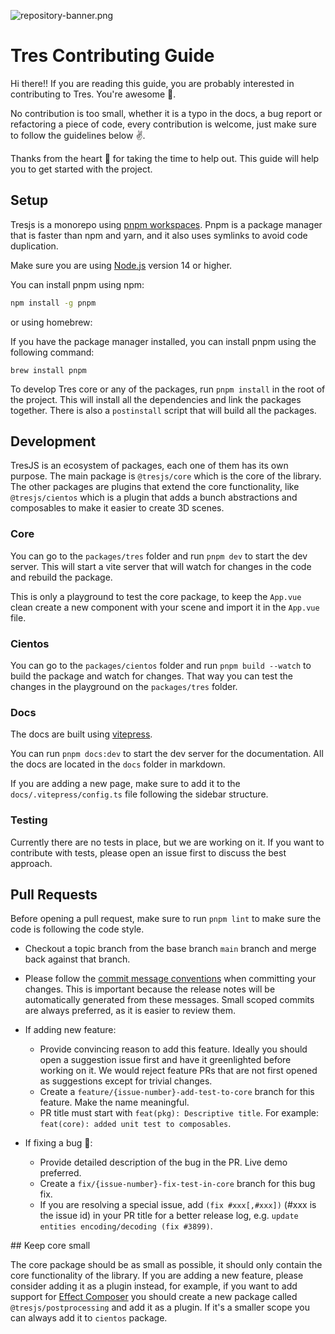![repository-banner.png](/public/github-banner.png)

# Tres Contributing Guide

Hi there!! If you are reading this guide, you are probably interested in contributing to Tres. You're awesome 🤩.

No contribution is too small, whether it is a typo in the docs, a bug report or refactoring a piece of code, every contribution is welcome, just make sure to follow the guidelines below ✌️.

Thanks from the heart 💚 for taking the time to help out. This guide will help you to get started with the project.

## Setup

Tresjs is a monorepo using [pnpm workspaces](https://pnpm.io/workspaces). Pnpm is a package manager that is faster than npm and yarn, and it also uses symlinks to avoid code duplication.

Make sure you are using [Node.js](https://nodejs.org/en/) version 14 or higher.

You can install pnpm using npm:

```bash
npm install -g pnpm
```

or using homebrew:

If you have the package manager installed, you can install pnpm using the following command:

```
brew install pnpm
```

To develop Tres core or any of the packages, run `pnpm install` in the root of the project. This will install all the dependencies and link the packages together. There is also a `postinstall` script that will build all the packages.

## Development

TresJS is an ecosystem of packages, each one of them has its own purpose. The main package is `@tresjs/core` which is the core of the library. The other packages are plugins that extend the core functionality, like `@tresjs/cientos` which is a plugin that adds a bunch abstractions and composables to make it easier to create 3D scenes.

### Core

You can go to the `packages/tres` folder and run `pnpm dev` to start the dev server. This will start a vite server that will watch for changes in the code and rebuild the package.

This is only a playground to test the core package, to keep the `App.vue` clean create a new component with your scene and import it in the `App.vue` file.

### Cientos

You can go to the `packages/cientos` folder and run `pnpm build --watch` to build the package and watch for changes. That way you can test the changes in the playground on the `packages/tres` folder.

### Docs

The docs are built using [vitepress](https://vitepress.vuejs.org/).

You can run `pnpm docs:dev` to start the dev server for the documentation. All the docs are located in the `docs` folder in markdown.

If you are adding a new page, make sure to add it to the `docs/.vitepress/config.ts` file following the sidebar structure.

### Testing

Currently there are no tests in place, but we are working on it. If you want to contribute with tests, please open an issue first to discuss the best approach.

## Pull Requests

Before opening a pull request, make sure to run `pnpm lint` to make sure the code is following the code style.

- Checkout a topic branch from the base branch `main` branch and merge back against that branch.
- Please follow the [commit message conventions](https://www.conventionalcommits.org/en/v1.0.0-beta.4/) when committing your changes. This is important because the release notes will be automatically generated from these messages. Small scoped commits are always preferred, as it is easier to review them.
- If adding new feature:
  - Provide convincing reason to add this feature. Ideally you should open a suggestion issue first and have it greenlighted before working on it. We would reject feature PRs that are not first opened as suggestions except for trivial changes.
  - Create a `feature/{issue-number}-add-test-to-core` branch for this feature. Make the name meaningful.
  - PR title must start with `feat(pkg): Descriptive title`. For example: `feat(core): added unit test to composables`.
- If fixing a bug 🐛:

  - Provide detailed description of the bug in the PR. Live demo preferred.
  - Create a `fix/{issue-number}-fix-test-in-core` branch for this bug fix.
  - If you are resolving a special issue, add `(fix #xxx[,#xxx])` (#xxx is the issue id) in your PR title for a better release log, e.g. `update entities encoding/decoding (fix #3899)`.

## Keep core small

The core package should be as small as possible, it should only contain the core functionality of the library. If you are adding a new feature, please consider adding it as a plugin instead, for example, if you want to add support for [Effect Composer](https://threejs.org/examples/?q=compo#webgl_postprocessing_effectcomposer) you should create a new package called `@tresjs/postprocessing` and add it as a plugin. If it's a smaller scope you can always add it to `cientos` package.
